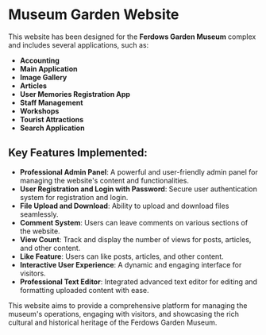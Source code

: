 # Museum Garden Website

This website has been designed for the **Ferdows Garden Museum** complex and includes several applications, such as:

- **Accounting**
- **Main Application**
- **Image Gallery**
- **Articles**
- **User Memories Registration App**
- **Staff Management**
- **Workshops**
- **Tourist Attractions**
- **Search Application**

## Key Features Implemented:
- **Professional Admin Panel**: A powerful and user-friendly admin panel for managing the website's content and functionalities.
- **User Registration and Login with Password**: Secure user authentication system for registration and login.
- **File Upload and Download**: Ability to upload and download files seamlessly.
- **Comment System**: Users can leave comments on various sections of the website.
- **View Count**: Track and display the number of views for posts, articles, and other content.
- **Like Feature**: Users can like posts, articles, and other content.
- **Interactive User Experience**: A dynamic and engaging interface for visitors.
- **Professional Text Editor**: Integrated advanced text editor for editing and formatting uploaded content with ease.

This website aims to provide a comprehensive platform for managing the museum's operations, engaging with visitors, and showcasing the rich cultural and historical heritage of the Ferdows Garden Museum.
